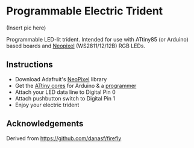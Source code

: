 Programmable Electric Trident
================================

(Insert pic here)

Programmable LED-lit trident. Intended for use with ATtiny85 (or Arduino) based boards and [Neopixel](https://www.adafruit.com/categories/37) (WS2811/12/12B) RGB LEDs.

Instructions
------------

* Download Adafruit's [NeoPixel](https://github.com/adafruit/Adafruit_NeoPixel) library
* Get the [ATtiny cores](https://code.google.com/p/arduino-tiny/) for Arduino & a [programmer](https://www.adafruit.com/products/46)
* Attach your LED data line to Digital Pin 0
* Attach pushbutton switch to Digital Pin 1
* Enjoy your electric trident

Acknowledgements
------------

Derived from https://github.com/danasf/firefly
